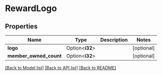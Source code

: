 # RewardLogo

## Properties

Name | Type | Description | Notes
------------ | ------------- | ------------- | -------------
**logo** | Option<**i32**> |  | [optional]
**member_owned_count** | Option<**i32**> |  | [optional]

[[Back to Model list]](../README.md#documentation-for-models) [[Back to API list]](../README.md#documentation-for-api-endpoints) [[Back to README]](../README.md)


